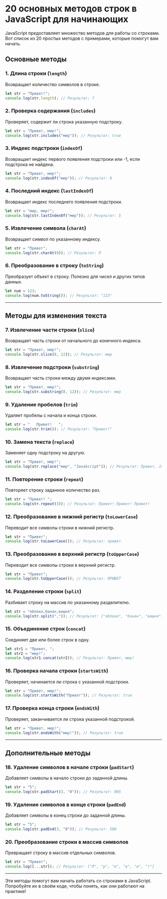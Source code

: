 # 20 основных методов строк в JavaScript для начинающих

JavaScript предоставляет множество методов для работы со строками. Вот список из 20 простых методов с примерами, которые помогут вам начать.

## Основные методы

### 1. Длина строки (`length`)
Возвращает количество символов в строке.

```javascript
let str = "Привет!";
console.log(str.length); // Результат: 7
```



### 2. Проверка содержания (`includes`)
Проверяет, содержит ли строка указанную подстроку.

```javascript
let str = "Привет, мир!";
console.log(str.includes("мир")); // Результат: true
```

### 3. Индекс подстроки (`indexOf`)
Возвращает индекс первого появления подстроки или -1, если подстрока не найдена.

```javascript
let str = "Привет, мир!";
console.log(str.indexOf("мир")); // Результат: 8
```

### 4. Последний индекс (`lastIndexOf`)
Возвращает индекс последнего появления подстроки.

```javascript
let str = "мир, мир!";
console.log(str.lastIndexOf("мир")); // Результат: 5
```

### 5. Извлечение символа (`charAt`)
Возвращает символ по указанному индексу.

```javascript
let str = "Привет";
console.log(str.charAt(0)); // Результат: П
```



### 6. Преобразование в строку (`toString`)
Преобразует объект в строку. Полезно для чисел и других типов данных.

```javascript
let num = 123;
console.log(num.toString()); // Результат: "123"
```

---

## Методы для изменения текста

### 7. Извлечение части строки (`slice`)
Возвращает часть строки от начального до конечного индекса.

```javascript
let str = "Привет, мир!";
console.log(str.slice(8, 12)); // Результат: мир
```

### 8. Извлечение подстроки (`substring`)
Возвращает часть строки между двумя индексами.

```javascript
let str = "Привет, мир!";
console.log(str.substring(8, 12)); // Результат: мир
```

### 9. Удаление пробелов (`trim`)
Удаляет пробелы с начала и конца строки.

```javascript
let str = "   Привет!   ";
console.log(str.trim()); // Результат: "Привет!"
```

### 10. Замена текста (`replace`)
Заменяет одну подстроку на другую.

```javascript
let str = "Привет, мир!";
console.log(str.replace("мир", "JavaScript")); // Результат: Привет, JavaScript!
```



### 11. Повторение строки (`repeat`)
Повторяет строку заданное количество раз.

```javascript
let str = "Привет! ";
console.log(str.repeat(3)); // Результат: Привет! Привет! Привет!
```

### 12. Преобразование в нижний регистр (`toLowerCase`)
Переводит все символы строки в нижний регистр.

```javascript
let str = "Привет";
console.log(str.toLowerCase()); // Результат: привет
```

### 13. Преобразование в верхний регистр (`toUpperCase`)
Переводит все символы строки в верхний регистр.

```javascript
let str = "Привет";
console.log(str.toUpperCase()); // Результат: ПРИВЕТ
```

### 14. Разделение строки (`split`)
Разбивает строку на массив по указанному разделителю.

```javascript
let str = "яблоко,банан,вишня";
console.log(str.split(",")); // Результат: ["яблоко", "банан", "вишня"]
```



### 15. Объединение строк (`concat`)
Соединяет две или более строк в одну.

```javascript
let str1 = "Привет, ";
let str2 = "мир!";
console.log(str1.concat(str2)); // Результат: Привет, мир!
```

### 16. Проверка начала строки (`startsWith`)
Проверяет, начинается ли строка с указанной подстроки.

```javascript
let str = "Привет, мир!";
console.log(str.startsWith("Привет")); // Результат: true
```

### 17. Проверка конца строки (`endsWith`)
Проверяет, заканчивается ли строка указанной подстрокой.

```javascript
let str = "Привет, мир!";
console.log(str.endsWith("мир!")); // Результат: true
```

---

## Дополнительные методы

### 18. Удаление символов в начале строки (`padStart`)
Добавляет символы в начало строки до заданной длины.

```javascript
let str = "5";
console.log(str.padStart(3, "0")); // Результат: 005
```

### 19. Удаление символов в конце строки (`padEnd`)
Добавляет символы в конец строки до заданной длины.

```javascript
let str = "5";
console.log(str.padEnd(3, "0")); // Результат: 500
```

### 20. Преобразование строки в массив символов
Превращает строку в массив отдельных символов.

```javascript
let str = "Привет";
console.log([...str]); // Результат: ["П", "р", "и", "в", "е", "т"]
```

---

Эти методы помогут вам начать работать со строками в JavaScript. Попробуйте их в своём коде, чтобы понять, как они работают на практике!


